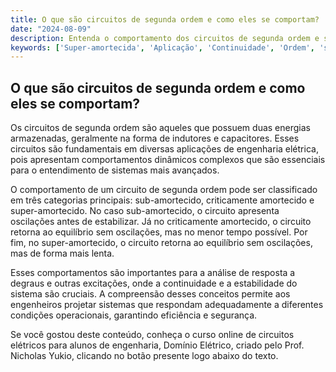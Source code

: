 ```yaml
---
title: O que são circuitos de segunda ordem e como eles se comportam?
date: "2024-08-09"
description: Entenda o comportamento dos circuitos de segunda ordem e suas aplicações em engenharia elétrica.
keywords: ['Super-amortecida', 'Aplicação', 'Continuidade', 'Ordem', 'sub-amortecida', 'degrau', 'Resolvido']
---
```


## O que são circuitos de segunda ordem e como eles se comportam?

Os circuitos de segunda ordem são aqueles que possuem duas energias armazenadas, geralmente na forma de indutores e capacitores. Esses circuitos são fundamentais em diversas aplicações de engenharia elétrica, pois apresentam comportamentos dinâmicos complexos que são essenciais para o entendimento de sistemas mais avançados.

O comportamento de um circuito de segunda ordem pode ser classificado em três categorias principais: sub-amortecido, criticamente amortecido e super-amortecido. No caso sub-amortecido, o circuito apresenta oscilações antes de estabilizar. Já no criticamente amortecido, o circuito retorna ao equilíbrio sem oscilações, mas no menor tempo possível. Por fim, no super-amortecido, o circuito retorna ao equilíbrio sem oscilações, mas de forma mais lenta.

Esses comportamentos são importantes para a análise de resposta a degraus e outras excitações, onde a continuidade e a estabilidade do sistema são cruciais. A compreensão desses conceitos permite aos engenheiros projetar sistemas que respondam adequadamente a diferentes condições operacionais, garantindo eficiência e segurança.

Se você gostou deste conteúdo, conheça o curso online de circuitos elétricos para alunos de engenharia, Domínio Elétrico, criado pelo Prof. Nicholas Yukio, clicando no botão presente logo abaixo do texto.